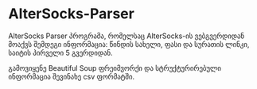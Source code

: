 # AlterSocks-Parser
AlterSocks Parser
პროგრამა, რომელსაც AlterSocks-ის ვებგვერდიდან მოაქვს შემდეგი ინფორმაცია: წინდის სახელი, ფასი და სურათის ლინკი, საიტის პირველი 5 გვერდიდან. 

გამოვიყენე Beautiful Soup ფრეიმვორქი და სტრუქტურირებული ინფორმაცია შევინახე csv ფორმატში.
